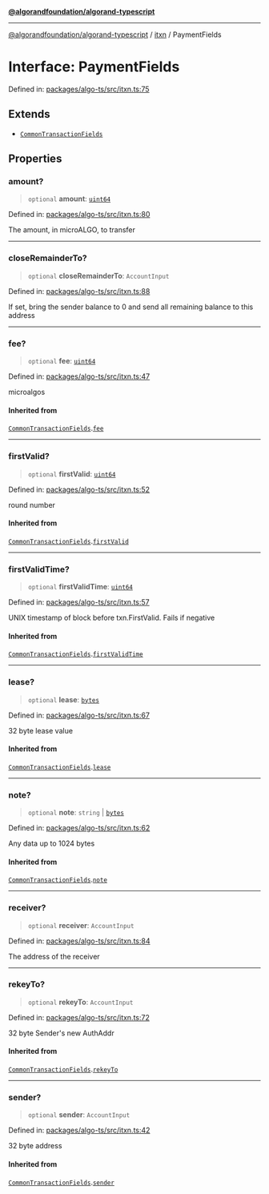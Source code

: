 [**@algorandfoundation/algorand-typescript**](../../../README.md)

***

[@algorandfoundation/algorand-typescript](../../../README.md) / [itxn](../README.md) / PaymentFields

# Interface: PaymentFields

Defined in: [packages/algo-ts/src/itxn.ts:75](https://github.com/algorandfoundation/puya-ts/blob/89ee9cf9a58d93e3ffbb727cfadf537835799a71/packages/algo-ts/src/itxn.ts#L75)

## Extends

- [`CommonTransactionFields`](CommonTransactionFields.md)

## Properties

### amount?

> `optional` **amount**: [`uint64`](../../../type-aliases/uint64.md)

Defined in: [packages/algo-ts/src/itxn.ts:80](https://github.com/algorandfoundation/puya-ts/blob/89ee9cf9a58d93e3ffbb727cfadf537835799a71/packages/algo-ts/src/itxn.ts#L80)

The amount, in microALGO, to transfer

***

### closeRemainderTo?

> `optional` **closeRemainderTo**: `AccountInput`

Defined in: [packages/algo-ts/src/itxn.ts:88](https://github.com/algorandfoundation/puya-ts/blob/89ee9cf9a58d93e3ffbb727cfadf537835799a71/packages/algo-ts/src/itxn.ts#L88)

If set, bring the sender balance to 0 and send all remaining balance to this address

***

### fee?

> `optional` **fee**: [`uint64`](../../../type-aliases/uint64.md)

Defined in: [packages/algo-ts/src/itxn.ts:47](https://github.com/algorandfoundation/puya-ts/blob/89ee9cf9a58d93e3ffbb727cfadf537835799a71/packages/algo-ts/src/itxn.ts#L47)

microalgos

#### Inherited from

[`CommonTransactionFields`](CommonTransactionFields.md).[`fee`](CommonTransactionFields.md#fee)

***

### firstValid?

> `optional` **firstValid**: [`uint64`](../../../type-aliases/uint64.md)

Defined in: [packages/algo-ts/src/itxn.ts:52](https://github.com/algorandfoundation/puya-ts/blob/89ee9cf9a58d93e3ffbb727cfadf537835799a71/packages/algo-ts/src/itxn.ts#L52)

round number

#### Inherited from

[`CommonTransactionFields`](CommonTransactionFields.md).[`firstValid`](CommonTransactionFields.md#firstvalid)

***

### firstValidTime?

> `optional` **firstValidTime**: [`uint64`](../../../type-aliases/uint64.md)

Defined in: [packages/algo-ts/src/itxn.ts:57](https://github.com/algorandfoundation/puya-ts/blob/89ee9cf9a58d93e3ffbb727cfadf537835799a71/packages/algo-ts/src/itxn.ts#L57)

UNIX timestamp of block before txn.FirstValid. Fails if negative

#### Inherited from

[`CommonTransactionFields`](CommonTransactionFields.md).[`firstValidTime`](CommonTransactionFields.md#firstvalidtime)

***

### lease?

> `optional` **lease**: [`bytes`](../../../type-aliases/bytes.md)

Defined in: [packages/algo-ts/src/itxn.ts:67](https://github.com/algorandfoundation/puya-ts/blob/89ee9cf9a58d93e3ffbb727cfadf537835799a71/packages/algo-ts/src/itxn.ts#L67)

32 byte lease value

#### Inherited from

[`CommonTransactionFields`](CommonTransactionFields.md).[`lease`](CommonTransactionFields.md#lease)

***

### note?

> `optional` **note**: `string` \| [`bytes`](../../../type-aliases/bytes.md)

Defined in: [packages/algo-ts/src/itxn.ts:62](https://github.com/algorandfoundation/puya-ts/blob/89ee9cf9a58d93e3ffbb727cfadf537835799a71/packages/algo-ts/src/itxn.ts#L62)

Any data up to 1024 bytes

#### Inherited from

[`CommonTransactionFields`](CommonTransactionFields.md).[`note`](CommonTransactionFields.md#note)

***

### receiver?

> `optional` **receiver**: `AccountInput`

Defined in: [packages/algo-ts/src/itxn.ts:84](https://github.com/algorandfoundation/puya-ts/blob/89ee9cf9a58d93e3ffbb727cfadf537835799a71/packages/algo-ts/src/itxn.ts#L84)

The address of the receiver

***

### rekeyTo?

> `optional` **rekeyTo**: `AccountInput`

Defined in: [packages/algo-ts/src/itxn.ts:72](https://github.com/algorandfoundation/puya-ts/blob/89ee9cf9a58d93e3ffbb727cfadf537835799a71/packages/algo-ts/src/itxn.ts#L72)

32 byte Sender's new AuthAddr

#### Inherited from

[`CommonTransactionFields`](CommonTransactionFields.md).[`rekeyTo`](CommonTransactionFields.md#rekeyto)

***

### sender?

> `optional` **sender**: `AccountInput`

Defined in: [packages/algo-ts/src/itxn.ts:42](https://github.com/algorandfoundation/puya-ts/blob/89ee9cf9a58d93e3ffbb727cfadf537835799a71/packages/algo-ts/src/itxn.ts#L42)

32 byte address

#### Inherited from

[`CommonTransactionFields`](CommonTransactionFields.md).[`sender`](CommonTransactionFields.md#sender)
